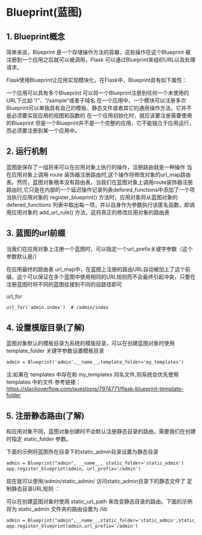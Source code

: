 # Blueprint(蓝图)
## 1. Blueprint概念
简单来说，Blueprint 是一个存储操作方法的容器，这些操作在这个Blueprint 被注册到一个应用之后就可以被调用，Flask 可以通过Blueprint来组织URL以及处理请求。

Flask使用Blueprint让应用实现模块化，在Flask中，Blueprint具有如下属性：

一个应用可以具有多个Blueprint
可以将一个Blueprint注册到任何一个未使用的URL下比如 “/”、“/sample”或者子域名
在一个应用中，一个模块可以注册多次
Blueprint可以单独具有自己的模板、静态文件或者其它的通用操作方法，它并不是必须要实现应用的视图和函数的
在一个应用初始化时，就应该要注册需要使用的Blueprint
但是一个Blueprint并不是一个完整的应用，它不能独立于应用运行，而必须要注册到某一个应用中。

## 2. 运行机制
蓝图是保存了一组将来可以在应用对象上执行的操作，注册路由就是一种操作
当在应用对象上调用 route 装饰器注册路由时,这个操作将修改对象的url_map路由表。然而，蓝图对象根本没有路由表，当我们在蓝图对象上调用route装饰器注册路由时,它只是在内部的一个延迟操作记录列表defered_functions中添加了一个项
当执行应用对象的 register_blueprint() 方法时，应用对象将从蓝图对象的 defered_functions 列表中取出每一项，并以自身作为参数执行该匿名函数，即调用应用对象的 add_url_rule() 方法，这将真正的修改应用对象的路由表

## 3. 蓝图的url前缀
当我们在应用对象上注册一个蓝图时，可以指定一个url_prefix关键字参数（这个参数默认是/）

在应用最终的路由表 url_map中，在蓝图上注册的路由URL自动被加上了这个前缀，这个可以保证在多个蓝图中使用相同的URL规则而不会最终引起冲突，只要在注册蓝图时将不同的蓝图挂接到不同的自路径即可

url_for

```htm
url_for('admin.index')  # /admin/index
```

## 4. 设置模版目录(了解)
蓝图对象默认的模板目录为系统的模版目录，可以在创建蓝图对象时使用 template_folder 关键字参数设置模板目录

```htm
admin = Blueprint('admin',__name__,template_folder='my_templates')
```

注:如果在 templates 中存在和 my_templates 同名文件,则系统会优先使用 templates 中的文件 参考链接：https://stackoverflow.com/questions/7974771/flask-blueprint-template-folder

## 5. 注册静态路由(了解)

和应用对象不同，蓝图对象创建时不会默认注册静态目录的路由。需要我们在创建时指定 static_folder 参数。

下面的示例将蓝图所在目录下的static_admin目录设置为静态目录
```htm
admin = Blueprint("admin", __name__, static_folder='static_admin')
app.register_blueprint(admin, url_prefix='/admin')
```
现在就可以使用/admin/static_admin/<filename> 访问static_admin目录下的静态文件了 定制静态目录URL规则 ：

可以在创建蓝图对象时使用 static_url_path 来改变静态目录的路由。下面的示例将为 static_admin 文件夹的路由设置为 /lib

```htm
admin = Blueprint("admin",__name__,static_folder='static_admin',static_url_path='/lib')
app.register_blueprint(admin,url_prefix='/admin')
```
